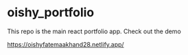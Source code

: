 # oishy_portfolio

This repo is the main react portfolio app. Check out the demo 

https://oishyfatemaakhand28.netlify.app/

